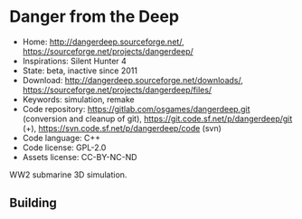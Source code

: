 # Danger from the Deep

- Home: http://dangerdeep.sourceforge.net/, https://sourceforge.net/projects/dangerdeep/
- Inspirations: Silent Hunter 4
- State: beta, inactive since 2011
- Download: http://dangerdeep.sourceforge.net/downloads/, https://sourceforge.net/projects/dangerdeep/files/
- Keywords: simulation, remake
- Code repository: https://gitlab.com/osgames/dangerdeep.git (conversion and cleanup of git), https://git.code.sf.net/p/dangerdeep/git (+), https://svn.code.sf.net/p/dangerdeep/code (svn)
- Code language: C++
- Code license: GPL-2.0
- Assets license: CC-BY-NC-ND

WW2 submarine 3D simulation.

## Building
